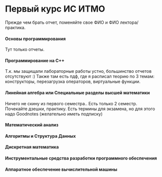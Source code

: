 # Первый курс ИС ИТМО
Прежде чем брать отчет, поменяйте свое ФИО и ФИО лектора/практика.
#### Основы программирования
Тут только отчеты.
#### Программирование на C++
Т.к. мы защищали лабораторные работы устно, большинство отчетов отсутствуют :)
Также там есть пдф, где я расписал теорию по 3 темам: конструкторы, перезагрузка операторов, виртуальные функции.
#### Линейная алгебра или Специальные разделы высшей математики
Ничего не скину из первого семестра..
Есть только 2 семестр. Почекайте дзешки, практику.
Есть термины для экзамена, но для этого надо Goodnotes (желательно иметь подписку)
#### Математический анализ
#### Алгоритмы и Структура Данных
#### Дискретная математика
#### Инструментальные средства разработки программного обеспечения
#### Аппаратное обеспечение вычислительной машины
